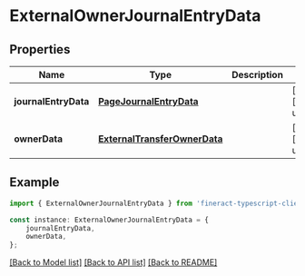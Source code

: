 # ExternalOwnerJournalEntryData


## Properties

Name | Type | Description | Notes
------------ | ------------- | ------------- | -------------
**journalEntryData** | [**PageJournalEntryData**](PageJournalEntryData.md) |  | [optional] [default to undefined]
**ownerData** | [**ExternalTransferOwnerData**](ExternalTransferOwnerData.md) |  | [optional] [default to undefined]

## Example

```typescript
import { ExternalOwnerJournalEntryData } from 'fineract-typescript-client';

const instance: ExternalOwnerJournalEntryData = {
    journalEntryData,
    ownerData,
};
```

[[Back to Model list]](../README.md#documentation-for-models) [[Back to API list]](../README.md#documentation-for-api-endpoints) [[Back to README]](../README.md)
